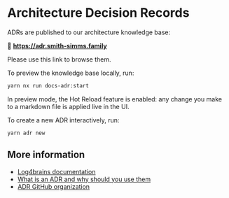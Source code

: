 # Architecture Decision Records

ADRs are published to our architecture knowledge base:

🔗 **https://adr.smith-simms.family**

Please use this link to browse them.

To preview the knowledge base locally, run:

```bash
yarn nx run docs-adr:start
```

In preview mode, the Hot Reload feature is enabled: any change you make to a markdown file is applied live in the UI.

To create a new ADR interactively, run:

```bash
yarn adr new
```

## More information

- [Log4brains documentation](https://github.com/thomvaill/log4brains/tree/develop#readme)
- [What is an ADR and why should you use them](https://github.com/thomvaill/log4brains/tree/develop#-what-is-an-adr-and-why-should-you-use-them)
- [ADR GitHub organization](https://adr.github.io/)
